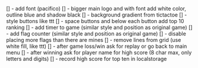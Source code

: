 [] - add font (pacifico)
[] - bigger main logo and with font add white color, outline blue and shadow black 
[] - background gradient from tictactoe
[] - style buttons like ttt
[] - space buttons and below each button add top 10 ranking 
[] - add timer to game (similar style and position as original game)
[] - add flag counter (similar style and position as original game)
[] - disable placing more flags than there are mines
[] - remove lines from grid (use white fill, like ttt)
[] - after game loss/win ask for replay or go back to main menu
[] - after winning ask for player name for high score (8 char max, only letters and digits)
[] - record high score for top ten in localstorage